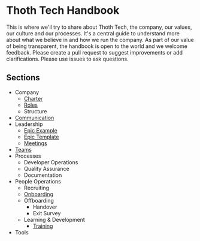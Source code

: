 # Thoth Tech Handbook

This is where we'll try to share about Thoth Tech, the company, our values, our culture and our processes.
It's a central guide to understand more about what we believe in and how we run the company. As part of
our value of being transparent, the handbook is open to the world and we welcome feedback. Please create
a pull request to suggest improvements or add clarifications. Please use issues to ask questions.

## Sections

- Company
  - [Charter](docs/company/charter.md)
  - [Roles](docs/company/roles.md)
  - Structure
- [Communication](docs/communication/communication.md)
- Leadership
  - [Epic Example](docs/leadership/epic-example.md)
  - [Epic Template](docs/leadership/epic-template.md)
  - [Meetings](docs/leadership/meetings.md)
- [Teams](docs/teams/teams.md)
- Processes
  - Developer Operations
  - Quality Assurance
  - Documentation
- People Operations
  - Recruiting
  - [Onboarding](docs/peopleops/onboarding/onboarding-process.md)
  - Offboarding
    - Handover
    - Exit Survey
  - Learning & Development
    - [Training](docs/training/training-toc.md) 
- Tools
